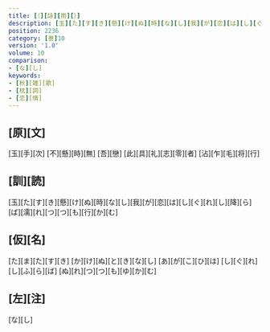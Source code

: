 ```yaml
---
title: [（][詠][雨][）]
description: [玉][た][す][き][懸][け][ぬ][時][な][し][我][が][恋][は][し][ぐ][れ][し][降][ら][ば][濡][れ][つ][つ][も][行][か][む]
position: 2236
category: [巻]10
version: '1.0'
volume: 10
comparison:
- [な][し]
keywords:
- [秋][雑][歌]
- [枕][詞]
- [恋][情]
---
```


## [原][文]

[玉][手][次] [不][懸][時][無] [吾][戀] [此][具][礼][志][零][者] [沾][乍][毛][将][行]

## [訓][読]

[玉][た][す][き][懸][け][ぬ][時][な][し][我][が][恋][は][し][ぐ][れ][し][降][ら][ば][濡][れ][つ][つ][も][行][か][む]

## [仮][名]

[た][ま][た][す][き] [か][け][ぬ][と][き][な][し] [あ][が][こ][ひ][は] [し][ぐ][れ][し][ふ][ら][ば] [ぬ][れ][つ][つ][も][ゆ][か][む]

## [左][注]

[な][し]
